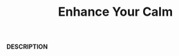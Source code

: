 ﻿---
category: 4xx
code: 420
cover: https://firebasestorage.googleapis.com/v0/b/capy-http.appspot.com/o/Capy420.png?alt=media
coverAlt: Enhance Your Calm
description: Enhance Your Calm
pubDate: 2014-06-01
tags:
- 4xx
title: Enhance Your Calm
---

__DESCRIPTION__